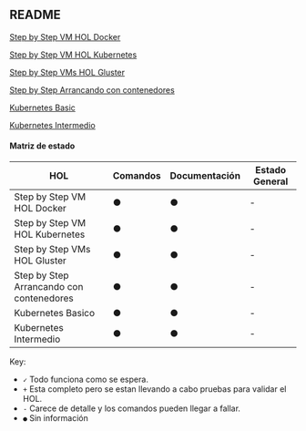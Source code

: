 ## README

[Step by Step VM HOL Docker](https://github.com/emerballen/contenedores/blob/master/Step%20by%20Step%20VM%20HOL%20Docker.md)

[Step by Step VM HOL Kubernetes](https://github.com/emerballen/contenedores/blob/master/Step%20by%20Step%20VM%20HOL%20Kubernetes.md)

[Step by Step VMs HOL Gluster](https://github.com/emerballen/contenedores/blob/master/Step%20by%20Step%20VMs%20HOL%20Gluster.md)

[Step by Step Arrancando con contenedores](https://github.com/emerballen/contenedores/blob/master/Step%20by%20Step%20Arrancando%20con%20contenedores.md)

[Kubernetes Basic](https://github.com/emerballen/contenedores/blob/master/Step%20by%20Step%20Kobernetes%20Basic.md)

[Kubernetes Intermedio](https://github.com/emerballen/contenedores/blob/master/Step%20by%20Step%20Kobernetes%20Intermedio.md)

#### Matriz de estado

| HOL                						| Comandos 		 | Documentación  | Estado General |
|--------------------						|----------------|----------------|----------------|
| Step by Step VM HOL Docker  				| ●              | ●              | -              |
| Step by Step VM HOL Kubernetes  			| ●              | ●              | -              |
| Step by Step VMs HOL Gluster 				| ●              | ●              | -              |
| Step by Step Arrancando con contenedores  | ●              | ●              | -              |
| Kubernetes Basico							| ●              | ●              | -              |
| Kubernetes Intermedio							| ●              | ●              | -              |

Key:

* `✓` Todo funciona como se espera.
* `+` Esta completo pero se estan llevando a cabo pruebas para validar el HOL.
* `-` Carece de detalle y los comandos pueden llegar a fallar.
* `●` Sin información